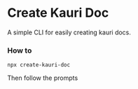 # Create Kauri Doc

A simple CLI for easily creating kauri docs.

### How to
```
npx create-kauri-doc
```
Then follow the prompts

